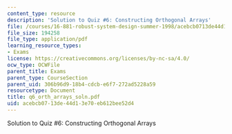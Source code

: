 ```yaml
---
content_type: resource
description: 'Solution to Quiz #6: Constructing Orthogonal Arrays'
file: /courses/16-881-robust-system-design-summer-1998/acebcb0713de44d13e70eb612bee52d4_q6_orth_arrays_soln.pdf
file_size: 194258
file_type: application/pdf
learning_resource_types:
- Exams
license: https://creativecommons.org/licenses/by-nc-sa/4.0/
ocw_type: OCWFile
parent_title: Exams
parent_type: CourseSection
parent_uid: 306b96d9-18b4-cdcb-e6f7-272ad5228a59
resourcetype: Document
title: q6_orth_arrays_soln.pdf
uid: acebcb07-13de-44d1-3e70-eb612bee52d4
---
```

Solution to Quiz #6: Constructing Orthogonal Arrays